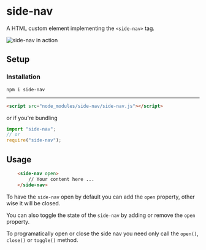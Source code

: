 # side-nav
A HTML custom element implementing the `<side-nav>` tag.

![side-nav in action](https://github.com/Kiricon/side-nav/raw/master/screencapture.gif)

## Setup

### Installation
```
npm i side-nav
```

---

```Html
<script src="node_modules/side-nav/side-nav.js"></script>
```
or if you're bundling
```Javascript
import "side-nav";
// or
require("side-nav");
```


## Usage
```HTML
    <side-nav open>
        // Your content here ...
    </side-nav>
```

To have the `side-nav` open by default you can add the `open` property, other wise it will be closed. 

You can also toggle the state of the `side-nav` by adding or remove the `open` property. 

To programatically open or close the side nav you need only call the `open()`, `close()` or `toggle()` method. 

